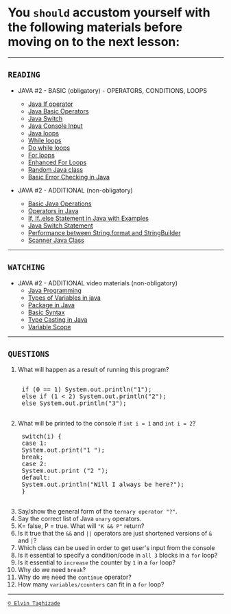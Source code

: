 # You `should` accustom yourself with the following materials before moving on to the next lesson:
---
## `READING`
- JAVA #2 - BASIC (obligatory) - OPERATORS, CONDITIONS, LOOPS
    - [Java If operator](https://www.w3schools.com/java/java_conditions.asp)
    - [Java Basic Operators](https://www.tutorialspoint.com/java/java_basic_operators.htm)
    - [Java Switch](https://www.w3schools.com/java/java_switch.asp)
    - [Java Console Input](https://data-flair.training/blogs/read-java-console-input/)
    - [Java loops](https://www.javatpoint.com/java-for-loop)
    - [While loops](https://www.w3schools.com/java/java_while_loop.asp)
    - [Do while loops](https://www.journaldev.com/16536/java-do-while-loop)
    - [For loops](https://www.w3schools.com/java/java_for_loop.asp)
    - [Enhanced For Loops](https://www.programiz.com/java-programming/enhanced-forloop)
    - [Random Java class](https://www.journaldev.com/17111/java-random)
    - [Basic Error Checking in Java](https://web.iit.edu/sites/web/􀃑les/departments/academic-affairs/academic-resourcecenter/pdfs/ErrorCheckingWorkshop.pdf)

- JAVA #2 - ADDITIONAL (non-obligatory)
    - [Basic Java Operations](http://tutorials.jenkov.com/java/operations.html)
    - [Operators in Java](https://beginnersbook.com/2017/08/operators-in-java/)
    - [If, If..else Statement in Java with Examples](https://beginnersbook.com/2017/08/if-else-statement-injava/)
    - [Java Switch Statement](https://www.javatpoint.com/java-switch)
    - [Performance between String.format and StringBuilder](https://stackoverflow.com/questions/44117788/performancebetween-string-format-and-stringbuilder)
    - [Scanner Java Class](https://www.w3schools.com/java/java_user_input.asp)
---

## `WATCHING`
- JAVA #2 - ADDITIONAL video materials (non-obligatory)
    - [Java Programming](https://www.youtube.com/watch?v=WPvGqX-TXP0)
    - [Types of Variables in java](https://www.youtube.com/watch?v=si9qdX76iMw)
    - [Package in Java](https://www.youtube.com/watch?v=xd_pRY_SYKg)
    - [Basic Syntax](https://www.youtube.com/watch?v=81piDKqPxjQ)
    - [Type Casting in Java](https://www.youtube.com/watch?v=oY4SkTjkXyg)
    - [Variable Scope](https://www.youtube.com/watch?v=Y2iN3TO5qOQ)
---

## `QUESTIONS`
1. What will happen as a result of running this program?
    <pre> 
    if (0 == 1) System.out.println("1");
    else if (1 < 2) System.out.println("2");
    else System.out.println("3");
    </pre>
2. What will be printed to the console if `int i = 1` and `int i = 2`?
    <pre>
    switch(i) {
    case 1:
    System.out.print("1 ");
    break;
    case 2:
    System.out.print ("2 ");
    default:
    System.out.println("Will I always be here?");
    } 
    </pre>
3. Say/show the general form of the `ternary operator "?"`. 
4. Say the correct list of Java `unary` operators.
5. K= false, P = true. What will `"K && P"` return?
6. Is it true that the `&&` and `||` operators are just shortened versions of `&` and `|`?
7. Which class can be used in order to get user's input from
the console
8. Is it essential to specify a condition/code in `all 3` blocks in a `for` loop?
9. Is it essential to `increase` the counter by `1` in a `for` loop?
10. Why do we need `break`?
11. Why do we need the `continue` operator?
12. How many `variables/counters` can fit in a `for` loop?
---

[`© Elvin Taghizade`](elvintaghiyev184@gmail.com)